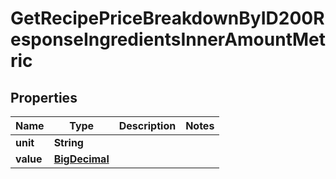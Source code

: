 

# GetRecipePriceBreakdownByID200ResponseIngredientsInnerAmountMetric

## Properties

Name | Type | Description | Notes
------------ | ------------- | ------------- | -------------
**unit** | **String** |  | 
**value** | [**BigDecimal**](BigDecimal.md) |  | 




